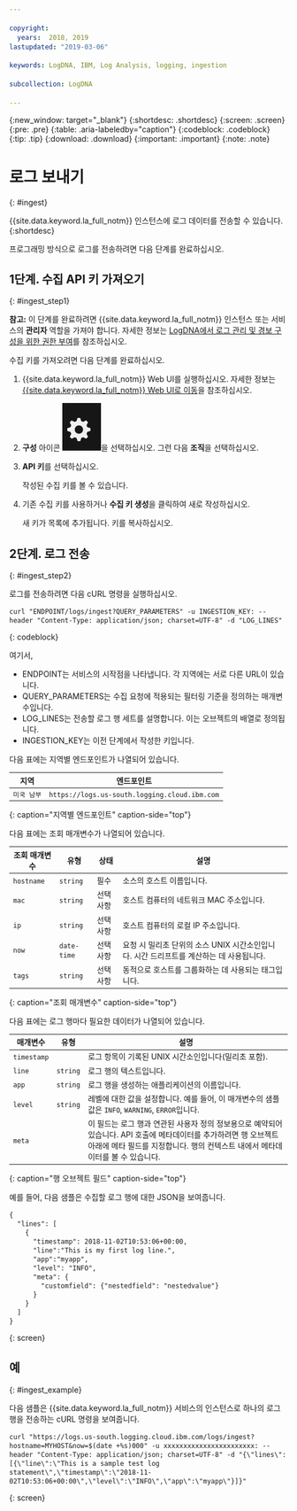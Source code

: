 ```yaml
---

copyright:
  years:  2018, 2019
lastupdated: "2019-03-06"

keywords: LogDNA, IBM, Log Analysis, logging, ingestion 

subcollection: LogDNA

---
```


{:new_window: target="_blank"}
{:shortdesc: .shortdesc}
{:screen: .screen}
{:pre: .pre}
{:table: .aria-labeledby="caption"}
{:codeblock: .codeblock}
{:tip: .tip}
{:download: .download}
{:important: .important}
{:note: .note}

 
# 로그 보내기
{: #ingest}

{{site.data.keyword.la_full_notm}} 인스턴스에 로그 데이터를 전송할 수 있습니다. 
{:shortdesc}

프로그래밍 방식으로 로그를 전송하려면 다음 단계를 완료하십시오.

## 1단계. 수집 API 키 가져오기 
{: #ingest_step1}

**참고:** 이 단계를 완료하려면 {{site.data.keyword.la_full_notm}} 인스턴스 또는 서비스의 **관리자** 역할을 가져야 합니다. 자세한 정보는 [LogDNA에서 로그 관리 및 경보 구성을 위한 권한 부여](/docs/services/Log-Analysis-with-LogDNA?topic=LogDNA-work_iam#admin_user_logdna)를 참조하십시오.

수집 키를 가져오려면 다음 단계를 완료하십시오.
    
1. {{site.data.keyword.la_full_notm}} Web UI를 실행하십시오. 자세한 정보는 [{{site.data.keyword.la_full_notm}} Web UI로 이동](/docs/services/Log-Analysis-with-LogDNA?topic=LogDNA-view_logs#view_logs_step2)을 참조하십시오.

2. **구성** 아이콘 ![구성 아이콘](images/admin.png)을 선택하십시오. 그런 다음 **조직**을 선택하십시오. 

3. **API 키**를 선택하십시오.

    작성된 수집 키를 볼 수 있습니다. 

4. 기존 수집 키를 사용하거나 **수집 키 생성**을 클릭하여 새로 작성하십시오.

    새 키가 목록에 추가됩니다. 키를 복사하십시오.


## 2단계. 로그 전송
{: #ingest_step2}

로그를 전송하려면 다음 cURL 명령을 실행하십시오.

```
curl "ENDPOINT/logs/ingest?QUERY_PARAMETERS" -u INGESTION_KEY: --header "Content-Type: application/json; charset=UTF-8" -d "LOG_LINES"
```
{: codeblock}

여기서, 

* ENDPOINT는 서비스의 시작점을 나타냅니다. 각 지역에는 서로 다른 URL이 있습니다.
* QUERY_PARAMETERS는 수집 요청에 적용되는 필터링 기준을 정의하는 매개변수입니다.
* LOG_LINES는 전송할 로그 행 세트를 설명합니다. 이는 오브젝트의 배열로 정의됩니다.
* INGESTION_KEY는 이전 단계에서 작성한 키입니다.

다음 표에는 지역별 엔드포인트가 나열되어 있습니다.

| 지역         | 엔드포인트                                             | 
|----------------|------------------------------------------------------|
| `미국 남부`       | `https://logs.us-south.logging.cloud.ibm.com`        |
{: caption="지역별 엔드포인트" caption-side="top"} 


다음 표에는 조회 매개변수가 나열되어 있습니다.

| 조회 매개변수 |유형       |상태     |설명 |
|-----------------|------------|------------|-------------|
| `hostname`      | `string`     | 필수   | 소스의 호스트 이름입니다. |
| `mac`           | `string`     | 선택사항   | 호스트 컴퓨터의 네트워크 MAC 주소입니다.    |
| `ip`            | `string`     | 선택사항   | 호스트 컴퓨터의 로컬 IP 주소입니다.  | 
| `now`           | `date-time`  | 선택사항   | 요청 시 밀리초 단위의 소스 UNIX 시간소인입니다. 시간 드리프트를 계산하는 데 사용됩니다.|
| `tags`          | `string`     | 선택사항   | 동적으로 호스트를 그룹화하는 데 사용되는 태그입니다. |
{: caption="조회 매개변수" caption-side="top"} 



다음 표에는 로그 행마다 필요한 데이터가 나열되어 있습니다.

| 매개변수     |유형       |설명                                   |
|----------------|------------|-----------------------------------------------|
| `timestamp`      |            | 로그 항목이 기록된 UNIX 시간소인입니다(밀리초 포함).       | 
| `line`           | `string`     | 로그 행의 텍스트입니다.                                     |
| `app`            | `string`     | 로그 행을 생성하는 애플리케이션의 이름입니다.  |
| `level`          | `string`     | 레벨에 대한 값을 설정합니다. 예를 들어, 이 매개변수의 샘플 값은 `INFO`, `WARNING`, `ERROR`입니다. |
| `meta`           |            | 이 필드는 로그 행과 연관된 사용자 정의 정보용으로 예약되어 있습니다. API 호출에 메타데이터를 추가하려면 행 오브젝트 아래에 메타 필드를 지정합니다. 행의 컨텍스트 내에서 메타데이터를 볼 수 있습니다.                      |
{: caption="행 오브젝트 필드" caption-side="top"} 

예를 들어, 다음 샘플은 수집할 로그 행에 대한 JSON을 보여줍니다.

```
{ 
  "lines": [ 
    { 
      "timestamp": 2018-11-02T10:53:06+00:00, 
      "line":"This is my first log line.", 
      "app":"myapp",
      "level": "INFO",
      "meta": {
        "customfield": {"nestedfield": "nestedvalue"}
      }
    }
  ] 
}
```
{: screen}


## 예
{: #ingest_example}

다음 샘플은 {{site.data.keyword.la_full_notm}} 서비스의 인스턴스로 하나의 로그 행을 전송하는 cURL 명령을 보여줍니다. 

```
curl "https://logs.us-south.logging.cloud.ibm.com/logs/ingest?hostname=MYHOST&now=$(date +%s)000" -u xxxxxxxxxxxxxxxxxxxxxxx: --header "Content-Type: application/json; charset=UTF-8" -d "{\"lines\":[{\"line\":\"This is a sample test log statement\",\"timestamp\":\"2018-11-02T10:53:06+00:00\",\"level\":\"INFO\",\"app\":\"myapp\"}]}"
```
{: screen}

